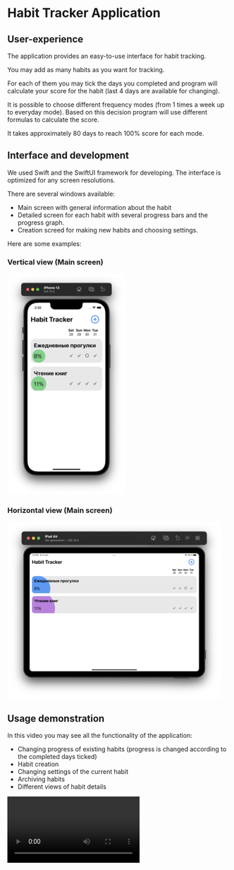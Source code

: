 # Habit Tracker Application

## User-experience

The application provides an easy-to-use interface for habit tracking.

You may add as many habits as you want for tracking.

For each of them you may tick the days you completed and program will calculate your score for the habit (last 4 days are available for changing). 

It is possible to choose different frequency modes (from 1 times a week up to everyday mode). Based on this decision program will use different formulas to calculate the score.

It takes approximately 80 days to reach 100\% score for each mode.

## Interface and development

We used Swift and the SwiftUI framework for developing. The interface is optimized for any screen resolutions.

There are several windows available:
 - Main screen with general information about the habit
 - Detailed screen for each habit with several progress bars and the progress graph.
 - Creation screed for making new habits and choosing settings. 

Here are some examples:

### Vertical view (Main screen)
<img src="docs/content/vertical.png" alt="Vertical design" style="height: 500px; width:auto;"/>

### Horizontal view (Main screen)

<img src="docs/content/horizontal.png" alt="Horizontal design" style="height: 400px; width:auto;"/>


## Usage demonstration

In this video you may see all the functionality of the application:
 - Changing progress of existing habits (progress is changed according to the completed days ticked)
 - Habit creation 
 - Changing settings of the current habit 
 - Archiving habits
 - Different views of habit details

<video src="https://user-images.githubusercontent.com/56224151/190889423-c598d21a-339c-424c-a8f0-15b0d7012137.mov" controls="controls" style="max-width: 400px;">
</video>
